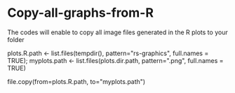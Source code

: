 # Copy-all-graphs-from-R
The codes will enable to copy all image files generated in the R plots to your folder

plots.R.path <- list.files(tempdir(), pattern="rs-graphics", full.names = TRUE);
myplots.path <- list.files(plots.dir.path, pattern=".png", full.names = TRUE)

file.copy(from=plots.R.path, to="myplots.path")
